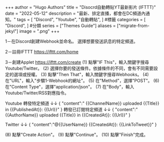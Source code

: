 +++
author = "Hugo Authors"
title = "Disocrd自動轉貼YT最新影片 (IFTTT)"
date = "2022-05-12"
description = "最新、排定直播，都會在DC頻道內通知。"
tags = [
    "Discord",
    "Youtube",
    "自動轉貼",
] #標籤
categories = [
    "Discord",
] #分類
series = ["Themes Guide"]
aliases = ["migrate-from-jekyl"]
image = ".png"
+++
<!-- Global site tag (gtag.js) - Google Analytics -->
<script async src="https://www.googletagmanager.com/gtag/js?id=G-FNDM35MCGM"></script>
<script>
  window.dataLayer = window.dataLayer || [];
  function gtag(){dataLayer.push(arguments);}
  gtag('js', new Date());

  gtag('config', 'G-FNDM35MCGM');
</script>



1－在Discord創建Webhook並命名。
選擇想要發送訊息的特定頻道。


2－註冊IFTTT  https://ifttt.com/home

3－創建Applet  https://ifttt.com/create
(1) 點擊"IF This"，輸入關鍵字搜尋Youtube/Twitter。
(2) 選擇你要的發送條件。依據條件的不同，會有不同需要設定的選項或授權。
(3) 點擊"Then That"，輸入關鍵字搜尋Webhooks。
(4) 在"URL"，輸入"步驟1-Webhook的網址"。
(5) 在"Method"，選擇"POST"。
(6) 在"Content Type"，選擇"application/json"。
(7) 在"Body"，輸入Youtube/Twitter/RSS對應指令。

Youtube
轉發特定頻道 ↓↓
{ "content":" {{ChannelName}} uploaded {{Title}} in {{PublishedAt}}: {{Url}}" }
轉發已訂閱特定頻道 ↓↓
{ "content":"{{AuthorName}} uploaded {{Title}} in {{CreatedAt}}: {{Url}}" }

Twitter ↓↓
{ "content":"@{{UserName}} {{CreatedAt}}: {{LinkToTweet}}" }

(8) 點擊"Create Action"。
(9) 點擊"Continue"。
(10) 點擊"Finish"完成。